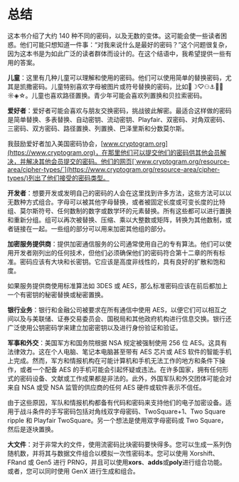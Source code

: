 # 总结

这本书介绍了大约 140 种不同的密码，以及无数的变体。这可能会使一些读者困惑。他们可能只想知道一件事：“对我来说什么是最好的密码？”这个问题很复杂，因为这本书是为如此广泛的读者群体而设计的。在这个结语中，我希望提供一些有用的答案。

**儿童**：这里有几种儿童可以理解和使用的密码。他们可以使用简单的替换密码，尤其是凯撒密码。儿童特别喜欢字母被图片或符号替换的密码，比如🙂☽♡⚇⚓🎾🧙☼◈☆。儿童也喜欢路径置换。青少年可能会喜欢列置换和贝拉索密码。

**爱好者**：爱好者可能会喜欢与朋友交换密码，挑战彼此解密。最适合这样做的密码是简单替换、多表替换、自动密钥、流动密钥、Playfair、双密码、对角双密码、三密码、双方密码、路径置换、列置换、巴泽里斯和分数莫尔斯。

我鼓励爱好者加入美国密码协会，[www.cryptogram.org](https://www.cryptogram.org)，在那里他们可以提交他们的密码供其他会员解决，并解决其他会员提交的密码。他们的网页[`www.cryptogram.org/resource-area/cipher-types/`](https://www.cryptogram.org/resource-area/cipher-types/)列出了他们接受的密码类型。

**开发者**：想要开发或发明自己的密码的人会在这里找到许多方法，这些方法可以以无数种方式组合。字母可以被其他字母替换，或者被固定长度或可变长度的比特组、莫尔斯符号、任何数制的数字或数学环的元素替换。所有这些都可以进行置换和重新分组。组可以再次被替换、压缩、乘以大整数或矩阵，转换为其他数制，或者链接在一起。一些组的部分可以用来加密其他组的部分。

**加密服务提供商**：提供加密通信服务的公司通常使用自己的专有算法。他们可以使用开发者刚列出的任何技术，但他们必须确保他们的密码符合第十二章的所有标准。密码应该有大块和长密钥。它应该是高度非线性的，具有良好的扩散和饱和度。

如果服务提供商使用标准算法如 3DES 或 AES，那么标准密码应该在前后都加上一个有密钥的秘密替换或秘密置换。

**银行业务**：银行和金融公司被要求在所有通信中使用 AES，以便它们可以相互之间以及与美联储、证券交易委员会、国税局和其他政府机构进行信息交换。银行还广泛使用公钥密码学来建立加密密钥以及进行身份验证和验证。

**军事和外交**：美国军方和国务院根据 NSA 规定被强制使用 256 位 AES。这具有法律效力。这在个人电脑、笔记本电脑甚至带有 AES 芯片或 AES 软件的智能手机上完成。然而，军方和情报机构在可能计算机和手机无法工作的地方和条件下操作，或者一个配备 AES 的手机可能会引起怀疑或违法。在许多国家，拥有任何形式的密码设备、文献或工作成果都是非法的。此外，外国军队和外交团体可能会对来自 NSA 或受 NSA 监管的供应商的任何 AES 硬件或软件表示不信任。

由于这些原因，军队和情报机构都备有代码和密码来支持他们的电子加密设备。适用于战斗条件的手写密码包括对角线双字母密码、TwoSquare+1、Two Square ripple 和 Playfair TwoSquare。另一个想法是使用双字母密码或 Two Square，然后是逐块置换。

**大文件**：对于非常大的文件，使用流密码比块密码要快得多。您可以生成一系列伪随机数，并将其与数据文件组合以模拟一次性密码本。您可以使用 Xorshift、FRand 或 Gen5 进行 PRNG，并且可以使用**xors**、**adds**或**poly**进行组合功能。或者，您可以同时使用 GenX 进行生成和组合。
